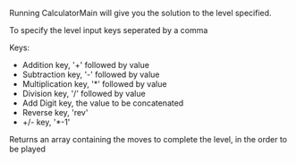 Running CalculatorMain will give you the solution to the level specified.

To specify the level input keys seperated by a comma

Keys:
* Addition key, '+' followed by value
* Subtraction key, '-' followed by value
* Multiplication key, '*' followed by value
* Division key, '/' followed by value
* Add Digit key, the value to be concatenated
* Reverse key, 'rev'
* +/- key, '*-1'

Returns an array containing the moves to complete the level, in the order to be played